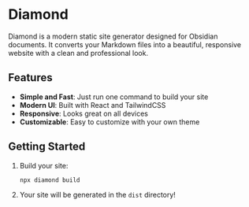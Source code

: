 # Diamond

Diamond is a modern static site generator designed for Obsidian documents. It converts your Markdown files into a beautiful, responsive website with a clean and professional look.

## Features

- **Simple and Fast**: Just run one command to build your site
- **Modern UI**: Built with React and TailwindCSS
- **Responsive**: Looks great on all devices
- **Customizable**: Easy to customize with your own theme

## Getting Started

1. Build your site:
   ```bash
   npx diamond build
   ```

2. Your site will be generated in the `dist` directory! 
